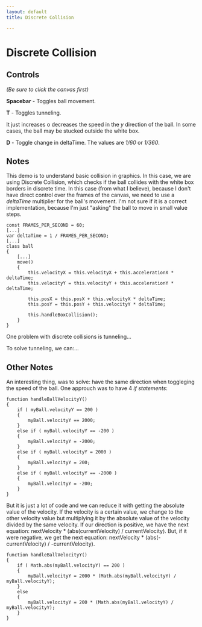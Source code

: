 ```yaml
---
layout: default
title: Discrete Collision 

---
```


# Discrete Collision

<html>
<canvas id = "gameCanvas" width = "740" height = "480"></canvas>
    <script type = "application/javascript" src = "/assets/js/discreteCollision.js"> </script>
</html>

## Controls
_(Be sure to click the canvas first)_

**Spacebar** - Toggles ball movement.

**T** - Toggles tunneling.

It just increases o decreases the speed in the _y_ direction of the ball.
In some cases, the ball may be stucked outside the white box.

**D** - Toggle change in deltaTime. The values are _1/60_ or _1/360_.

## Notes
This demo is to understand basic collision in graphics. In this case, we are using Discrete
Collision, which checks if the ball collides with the white box borders in discrete time.
In this case (from what I believe), because I don't have direct control over the frames 
of the canvas, we need to use a _deltaTime_ multiplier for the ball's movement. I'm not sure if
it is a correct implementation, because I'm just "asking" the ball to move in small value steps.

```
const FRAMES_PER_SECOND = 60;
[...]
var deltaTime = 1 / FRAMES_PER_SECOND;
[...]
class ball
{
    [...]
    move()
    {
        this.velocityX = this.velocityX + this.accelerationX * deltaTime;
        this.velocityY = this.velocityY + this.accelerationY * deltaTime;

        this.posX = this.posX + this.velocityX * deltaTime;
        this.posY = this.posY + this.velocityY * deltaTime;

        this.handleBoxCollision();
    }
}
```

One problem with discrete collisions is tunneling...

To solve tunneling, we can:...



## Other Notes
An interesting thing, was to solve: have the same direction when toggleging the speed of the ball.
One approuch was to have 4 _if statements_:

```
function handleBallVelocityY()
{
    if ( myBall.velocityY == 200 ) 
    {
        myBall.velocityY == 2000;
    }
    else if ( myBall.velocityY == -200 )
    {
        myBall.velocityY = -2000;
    } 
    else if ( myBall.velocityY = 2000 )
    {
        myBall.velocityY = 200;
    }
    else if ( myBall.velocityY == -2000 )
    {
        myBall.velocityY = -200;
    }
}
```

But it is just a lot of code and we can reduce it with getting the absolute value of the velocity.
If the velocity is a certain value, we change to the other velocity value but multiplying it by
the absolute value of the velocity divided by the same velocity. If our direction is positive, we
have the next equation: nextVelocity * (abs(currentVelocity) / currentVelocity). But, if it were negative,
we get the next equation: nextVelocity * (abs(-currentVelocity) / -currentVelocity).

```
function handleBallVelocityY()
{
    if ( Math.abs(myBall.velocityY) == 200 ) 
    {
        myBall.velocityY = 2000 * (Math.abs(myBall.velocityY) / myBall.velocityY);
    }
    else 
    {
        myBall.velocityY = 200 * (Math.abs(myBall.velocityY) / myBall.velocityY);
    } 
}
```
